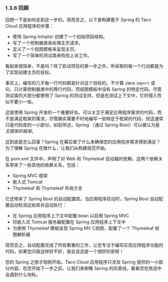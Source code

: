 ### 1.3.6 回顾

回想一下是如何走到这一步的。简而言之，以下是构建基于 Spring 的 Taco Cloud 应用程序的步骤：

* 使用 Spring Initializr 创建了一个初始项目结构。
* 写了一个控制器类来处理主页请求。
* 定义了一个视图模板来呈现主页。
* 写了一个简单的测试类来检验上诉工作。

看起来很简单，不是吗？除了启动项目的第一步之外，所采取的每一个行动都是为了实现创建主页的目标。

事实上，编写的几乎每一行代码都是针对这个目标的。不计算 Java `import` 语句，只计算控制器类中的两行代码，而视图模板中没有 Spring 的特定代码。尽管测试类的大部分都使用了 Spring 的测试支持，但是在测试上下文中，它的侵入性似乎要小一些。

这是使用 Spring 开发的一个重要好处。可以关注于满足应用程序需求的代码，而不是满足框架的需求。尽管确实需要不时地编写一些特定于框架的代码，但这通常只是代码库的一小部分。如前所述，Spring （通过 Spring Boot）可以被认为是 _无框架的框架_。

这到底是怎么回事？Spring 在幕后做了什么来确保您的应用程序需求得到满足？为了理解 Spring 在做什么，让我们从构建规范开始。

在 pom.xml 文件中，声明了对 Web 和 Thymeleaf 启动器的依赖。这两个依赖关系带来了一些其他的依赖关系，包括：

* Spring MVC 框架
* 嵌入式 Tomcat
* Thymeleaf 和 Thymeleaf 布局方言

它还带来了 Spring Boot 的自动配置库。当应用程序启动时，Spring Boot 自动配置自动检测这些库并自动执行：

* 在 Spring 应用程序上下文中配置 bean 以启用 Spring MVC
* 将嵌入式 Tomcat 服务器配置在 Spring 应用程序上下文中
* 为使用 Thymeleaf 模板呈现 Spring MV C视图，配置了一个 Thymeleaf 视图解析器

简而言之，自动配置完成了所有繁重的工作，让您专注于编写实现应用程序功能的代码。如果您问我这样好不好，我会说这是一个很好的安排！

您的 Spring 之旅才刚刚开始。Taco Cloud 应用程序只涉及 Spring 提供的一小部分内容。在您开始下一步之前，让我们来俯瞰 Spring 的风景线，看看您在旅途中会遇到什么地标。

